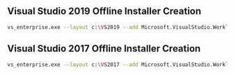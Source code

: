 ## Visual Studio 2019 Offline Installer Creation
```sh
vs_enterprise.exe --layout c:\VS2019 --add Microsoft.VisualStudio.Workload.ManagedDesktop --add Microsoft.VisualStudio.Workload.NetWeb --add Component.GitHub.VisualStudio --add Microsoft.VisualStudio.Workload.Office  --includeOptional --add Microsoft.VisualStudio.Workload.NativeDesktop --includeRecommended --lang en-US
```

## Visual Studio 2017 Offline Installer Creation
```sh
vs_enterprise.exe --layout c:\VS2017 --add Microsoft.VisualStudio.Workload.ManagedDesktop --add Microsoft.VisualStudio.Workload.NetWeb --add Component.GitHub.VisualStudio --add Microsoft.VisualStudio.Workload.Office  --includeOptional --add Microsoft.VisualStudio.Workload.NativeDesktop --includeRecommended --lang en-US
```

